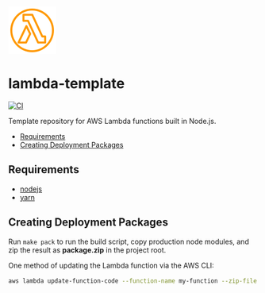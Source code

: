 <img src="./docs/lambda.svg" alt="aws lambda logo" width="96" />

# lambda-template

[![CI](https://github.com/ajliv/lambda-template/actions/workflows/ci.yml/badge.svg)](https://github.com/ajliv/lambda-template/actions/workflows/ci.yml)

Template repository for AWS Lambda functions built in Node.js.

- [Requirements](#requirements)
- [Creating Deployment Packages](#creating-deployment-packages)

## Requirements

- [nodejs](https://nodejs.org/en/)
- [yarn](https://yarnpkg.com/en/docs/install)

## Creating Deployment Packages

Run `make pack` to run the build script, copy production node modules, and zip the result as **package.zip** in the project root.

One method of updating the Lambda function via the AWS CLI:

```bash
aws lambda update-function-code --function-name my-function --zip-file fileb://package.zip
```
